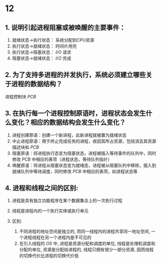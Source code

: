 # 12

## 1. 说明引起进程阻塞或被唤醒的主要事件：

1. 就绪状态->执行状态： 系统分配到CPU资源
2. 执行状态->就绪状态： 时间片用完
3. 执行状态->阻塞状态： $I/O$ 请求
4. 阻塞状态->就绪状态： $I/O$ 完成

## 2.  为了支持多进程的并发执行，系统必须建立哪些关于进程的数据结构？

进程控制块 $PCB$

## 3. 在执行每一个进程控制原语时，进程状态会发生什么变化？相应的数据结构会发生什么变化？

1. 进程创建原语：创建一个新进程，此新进程就被置为就绪状态
2. 中止进程原语：用于终止完成任务的进程，收回其所占资源，包括消去其资源描述块和 $PCB$
3. 阻塞原语：将进程执行态变为阻塞状态，进程被插入等待事件的队列中，同时修改 $PCB$ 中相应的表项（进程状态，等待队列指针）
4. 唤醒原语：将进程从阻塞状态变为就绪态，进程被从阻塞队列中移除，插入到就绪队列中等待调度，同时修改 $PCB$ 中相应的表项，如进程状态等

## 4. 进程和线程之间的区别:

1. 进程是具有独立功能程序在某个数据集合上的一次执行过程
2. 线程是进程内的一个执行实体或执行单元
3. 区别:

   1. 不同进程的地址空间是独立的, 而同一线程内的进程共享同一地址空间, 一个进程线程在另一个进程内是不可见的
   2. 在引入线程的 $OS$ 中, 进程是资源分配和调度的单位, 线程是处理机调度和分配的单位, 资源是分配给进程的, 线程只拥有很少一部分资源, 因而线程的切换代价比进程的切换代价低
